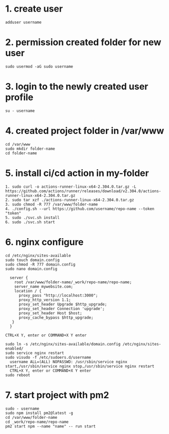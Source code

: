 # 1. create user
```adduser username```
# 2. permission created folder for new user
```sudo usermod -aG sudo username```
# 3. login to the newly created user profile
```su - username```
# 4. created project folder in /var/www
```
cd /var/www
sudo mkdir folder-name
cd folder-name
```
# 5. install ci/cd action in my-folder
```
1. sudo curl -o actions-runner-linux-x64-2.304.0.tar.gz -L https://github.com/actions/runner/releases/download/v2.304.0/actions-runner-linux-x64-2.304.0.tar.gz
2. sudo tar xzf ./actions-runner-linux-x64-2.304.0.tar.gz
3. sudo chmod -R 777 /var/www/folder-name
4. ./config.sh --url https://github.com/username/repo-name --token "token"
5. sudo ./svc.sh install
6. sudo ./svc.sh start
```
# 6. nginx configure
```
cd /etc/nginx/sites-available
sudo touch domain.config
sudo chmod -R 777 domain.config
sudo nano domain.config

  server {
    root /var/www/folder-name/_work/repo-name/repo-name;
    server_name mywebsite.com;
    location / {
      proxy_pass "http://localhost:3000";
      proxy_http_version 1.1;
      proxy_set_header Upgrade $http_upgrade;
      proxy_set_header Connection 'upgrade';
      proxy_set_header Host $host;
      proxy_cache_bypass $http_upgrade;
   }
  }
  
CTRL+X Y, enter or COMMAND+X Y enter

sudo ln -s /etc/nginx/sites-available/domain.config /etc/nginx/sites-enabled/
sudo service nginx restart
sudo visudo -f /etc/sudoers.d/username
  username ALL=(ALL) NOPASSWD: /usr/sbin/service nginx start,/usr/sbin/service nginx stop,/usr/sbin/service nginx restart
  CTRL+X Y, enter or COMMAND+X Y enter
sudo reboot
```
# 7. start project with pm2
```
sudo - username
sudo npm install pm2@latest -g
cd /var/www/folder-name
cd _work/repo-name/repo-name
pm2 start npm --name "name" -- run start
```
